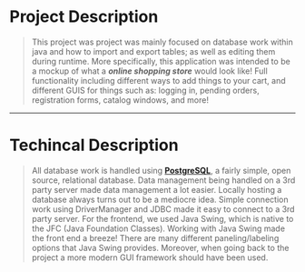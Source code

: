 # **Project Description**

>This project was project was mainly focused on database work within java and how to import and export tables; as well as editing them during runtime. More specifically, this application was intended to be a mockup of what a _**online shopping store**_ would look like! Full functionality including different ways to add things to your cart, and different GUIS for things such as: logging in, pending orders, registration forms, catalog windows, and more!


--------------------
# **Techincal Description**

>All database work is handled using [**PostgreSQL**](https://www.postgresql.org/), a fairly simple, open source, relational database. Data management being handled on a 3rd party server made data management a lot easier. Locally hosting a database always turns out to be a mediocre idea. Simple connection work using DriverManager and JDBC made it easy to connect to a 3rd party server. For the frontend, we used Java Swing, which is native to the JFC (Java Foundation Classes). Working with Java Swing made the front end a breeze! There are many different paneling/labeling options that Java Swing provides. Moreover, when going back to the project a more modern GUI framework should have been used.
